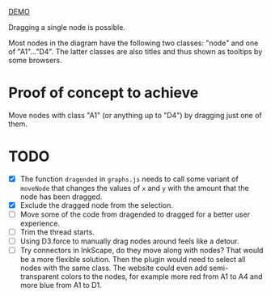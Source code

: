 [DEMO](https://d-bl.github.io/GroundForge/move-nodes)

Dragging a single node is possible.

Most nodes in the diagram have the following two classes: "node" and one of "A1"..."D4".
The latter classes are also titles and thus shown as tooltips by some browsers.

# Proof of concept to achieve
Move nodes with class "A1" (or anything up to "D4") by dragging just one of them.

# TODO
* [x] The function `dragended` in `graphs.js` needs to call some variant of `moveNode` that changes the values of `x` and `y` with the amount that the node has been dragged.
* [x] Exclude the dragged node from the selection.
* [ ] Move some of the code from dragended to dragged for a better user experience.
* [ ] Trim the thread starts.
* [ ] Using D3.force to manually drag nodes around feels like a detour.
* [ ] Try connectors in InkScape, do they move along with nodes? That would be a more flexible solution. Then the plugin would need to select all nodes with the same class. The website could even add semi-transparent colors to the nodes, for example more red from A1 to A4 and more blue from A1 to D1.